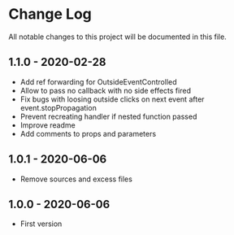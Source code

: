 # Change Log

All notable changes to this project will be documented in this file.

## 1.1.0 - 2020-02-28

-   Add ref forwarding for OutsideEventControlled
-   Allow to pass no callback with no side effects fired
-   Fix bugs with loosing outside clicks on next event after event.stopPropagation
-   Prevent recreating handler if nested function passed
-   Improve readme
-   Add comments to props and parameters

## 1.0.1 - 2020-06-06

-   Remove sources and excess files

## 1.0.0 - 2020-06-06

-   First version
